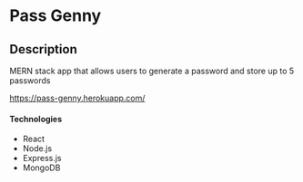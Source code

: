 # Pass Genny

## Description
MERN stack app that allows users to generate a password and store up to 5 passwords

https://pass-genny.herokuapp.com/

#### Technologies
- React
- Node.js
- Express.js
- MongoDB
